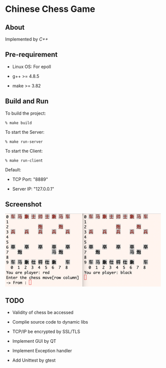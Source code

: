 # Chinese Chess Game

About
-----

Implemented by *C++*

Pre-requirement
---------------

* Linux OS: For epoll

* g++ >= 4.8.5

* make >= 3.82

Build and Run
-------------

To build the project:

    % make build

To start the Server:

    % make run-server

To start the Client:

    % make run-client

Default:

* TCP Port: "8889"

* Server IP: "127.0.0.1"

Screenshot
----------

![image](https://github.com/GeniusDai/ChineseChessGame/raw/main/pictures/PlayChess.png)

TODO
----

* Validity of chess be accessed

* Complie source code to dynamic libs

* TCP/IP be encrypted by SSL/TLS

* Implement GUI by QT

* Implement Exception handler

* Add Unittest by gtest
